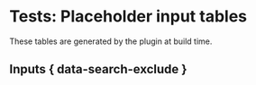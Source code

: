 # Tests: Placeholder input tables

These tables are generated by the plugin at build time.

## Inputs { data-search-exclude }

<placeholdertable entries="all" show-readonly="true" type="input, description-or-name">


<!-- <placeholdertable entries="all" show-readonly="true" type="name, description"> -->

